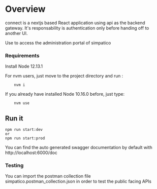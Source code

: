# Overview

connect is a nextjs based React application using api as the backend gateway. It's responsability is authentication only before handing off to another UI.

Use to access the administration portal of simpatico

### Requirements

Install Node 12.13.1

For nvm users, just move to the project directory and run :
```
    nvm i
```
If you already have installed Node 10.16.0 before, just type:
```
    nvm use
```
## Run it
```
npm run start:dev
or
npm run start:prod
```

You can find the auto generated swagger documentation by default with http://localhost:6000/doc

### Testing

You can import the postman collection file simpatico.postman_collection.json in order to test the public facing APIs
